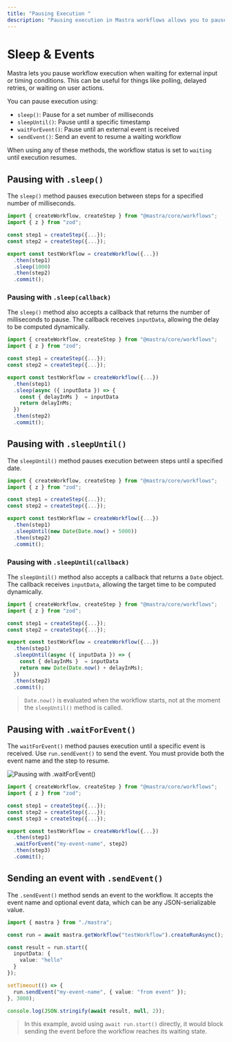 ```yaml
---
title: "Pausing Execution "
description: "Pausing execution in Mastra workflows allows you to pause execution while waiting for external input or resources via .sleep(), .sleepUntil() and .waitForEvent()."
---
```


# Sleep & Events

Mastra lets you pause workflow execution when waiting for external input or timing conditions. This can be useful for things like polling, delayed retries, or waiting on user actions.

You can pause execution using:

- `sleep()`: Pause for a set number of milliseconds
- `sleepUntil()`: Pause until a specific timestamp
- `waitForEvent()`: Pause until an external event is received
- `sendEvent()`: Send an event to resume a waiting workflow

When using any of these methods, the workflow status is set to `waiting` until execution resumes.

## Pausing with `.sleep()`

The `sleep()` method pauses execution between steps for a specified number of milliseconds.

```typescript {9} filename="src/mastra/workflows/test-workflow.ts" showLineNumbers copy
import { createWorkflow, createStep } from "@mastra/core/workflows";
import { z } from "zod";

const step1 = createStep({...});
const step2 = createStep({...});

export const testWorkflow = createWorkflow({...})
  .then(step1)
  .sleep(1000)
  .then(step2)
  .commit();
```

### Pausing with `.sleep(callback)`

The `sleep()` method also accepts a callback that returns the number of milliseconds to pause. The callback receives `inputData`, allowing the delay to be computed dynamically.

```typescript {9} filename="src/mastra/workflows/test-workflow.ts" showLineNumbers copy
import { createWorkflow, createStep } from "@mastra/core/workflows";
import { z } from "zod";

const step1 = createStep({...});
const step2 = createStep({...});

export const testWorkflow = createWorkflow({...})
  .then(step1)
  .sleep(async ({ inputData }) => {
    const { delayInMs }  = inputData
    return delayInMs;
  })
  .then(step2)
  .commit();
```

## Pausing with `.sleepUntil()`

The `sleepUntil()` method pauses execution between steps until a specified date.

```typescript {9} filename="src/mastra/workflows/test-workflow.ts" showLineNumbers copy
import { createWorkflow, createStep } from "@mastra/core/workflows";
import { z } from "zod";

const step1 = createStep({...});
const step2 = createStep({...});

export const testWorkflow = createWorkflow({...})
  .then(step1)
  .sleepUntil(new Date(Date.now() + 5000))
  .then(step2)
  .commit();
```

### Pausing with `.sleepUntil(callback)`

The `sleepUntil()` method also accepts a callback that returns a `Date` object. The callback receives `inputData`, allowing the target time to be computed dynamically.

```typescript {9} filename="src/mastra/workflows/test-workflow.ts" showLineNumbers copy
import { createWorkflow, createStep } from "@mastra/core/workflows";
import { z } from "zod";

const step1 = createStep({...});
const step2 = createStep({...});

export const testWorkflow = createWorkflow({...})
  .then(step1)
  .sleepUntil(async ({ inputData }) => {
    const { delayInMs }  = inputData
    return new Date(Date.now() + delayInMs);
  })
  .then(step2)
  .commit();
```


> `Date.now()` is evaluated when the workflow starts, not at the moment the `sleepUntil()` method is called.

## Pausing with `.waitForEvent()`

The `waitForEvent()` method pauses execution until a specific event is received. Use `run.sendEvent()` to send the event. You must provide both the event name and the step to resume.

![Pausing with .waitForEvent()](/img/workflows/workflows-sleep-events-waitforevent.jpg)

```typescript {10} filename="src/mastra/workflows/test-workflow.ts" showLineNumbers copy
import { createWorkflow, createStep } from "@mastra/core/workflows";
import { z } from "zod";

const step1 = createStep({...});
const step2 = createStep({...});
const step3 = createStep({...});

export const testWorkflow = createWorkflow({...})
  .then(step1)
  .waitForEvent("my-event-name", step2)
  .then(step3)
  .commit();
```
## Sending an event with `.sendEvent()`

The `.sendEvent()` method sends an event to the workflow. It accepts the event name and optional event data, which can be any JSON-serializable value.

```typescript {5,12,15} filename="src/test-workflow.ts" showLineNumbers copy
import { mastra } from "./mastra";

const run = await mastra.getWorkflow("testWorkflow").createRunAsync();

const result = run.start({
  inputData: {
    value: "hello"
  }
});

setTimeout(() => {
  run.sendEvent("my-event-name", { value: "from event" });
}, 3000);

console.log(JSON.stringify(await result, null, 2));
```

> In this example, avoid using `await run.start()` directly, it would block sending the event before the workflow reaches its waiting state.
